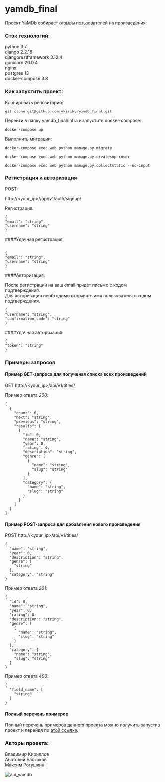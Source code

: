 # yamdb_final
Проект YaMDb собирает отзывы пользователей на произведения.  

### Стэк технологий:
python 3.7  
django 2.2.16  
djangorestframework 3.12.4  
gunicorn 20.0.4  
nginx  
postgres 13  
docker-compose 3.8

### Как запустить проект:

Клонировать репозиторий:

```
git clone git@github.com:vkirikv/yamdb_final.git
```

Перейти в папку yamdb_final/infra и запустить docker-compose:

```
docker-compose up
```

Выполнить миграции:

```
docker-compose exec web python manage.py migrate
```

```
docker-compose exec web python manage.py createsuperuser
```

```
docker-compose exec web python manage.py collectstatic --no-input 
```

### Регистрация и авторизация

POST:

http://<your_ip>//api/v1/auth/signup/

Регистрация:


```
{
"email": "string",
"username": "string"
}
```
####Удачная регистрация:

```

{
"email": "string",
"username": "string"
}
```

####Авторизация:

После регистрации на ваш email придет письмо с кодом подтверждения.  
Для авторизации необходимо отправить имя пользователя с кодом подтверждения.

```
{
"username": "string",
"confirmation_code": "string"
}
```

####Удачная авторизация:

```
{
"token": "string"
}
```

### Примеры запросов

#### Пример GET-запроса для получения списка всех произведений
GET http://<your_ip>/api/v1/titles/

Пример ответа *200*:
```
[
  {
    "count": 0,
    "next": "string",
    "previous": "string",
    "results": [
      {
        "id": 0,
        "name": "string",
        "year": 0,
        "rating": 0,
        "description": "string",
        "genre": [
          {
            "name": "string",
            "slug": "string"
          }
        ],
        "category": {
          "name": "string",
          "slug": "string"
        }
      }
    ]
  }
]
```

#### Пример POST-запроса для добавления нового произведения
POST http://<your_ip>/api/v1/titles/
```
{
  "name": "string",
  "year": 0,
  "description": "string",
  "genre": [
    "string"
  ],
  "category": "string"
}
```
Пример ответа *201*:
```
{
  "id": 0,
  "name": "string",
  "year": 0,
  "rating": 0,
  "description": "string",
  "genre": [
    {
      "name": "string",
      "slug": "string"
    }
  ],
  "category": {
    "name": "string",
    "slug": "string"
  }
}
```
Пример ответа *400*:
```
{
  "field_name": [
    "string"
  ]
}
```

#### Полный перечень примеров
Полный перечень примеров данного проекта можно получить запустив проект и перейдя по [этой ссылке](http://<your_ip>>/redoc/).

### Авторы проекта:
Владимир Кириллов  
Анатолий Баскаков  
Максим Рогушкин

![api_yamdb](https://github.com/vkirikv/yamdb_final/actions/workflows/yamdb_workflow.yml/badge.svg)